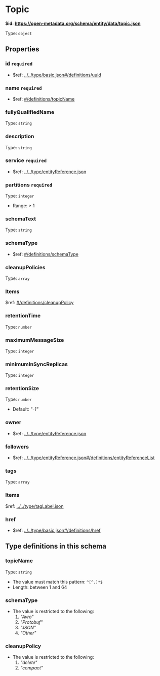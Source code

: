 # Topic

<b id="https/open-metadata.org/schema/entity/data/topic.json">&#36;id: https://open-metadata.org/schema/entity/data/topic.json </b>

Type: `object`

## Properties
### id `required`
 - &#36;ref: [../../type/basic.json#/definitions/uuid](../types/basic.md#uuid)
### name `required`
 - &#36;ref: [#/definitions/topicName](#topicname)
### fullyQualifiedName
Type: `string`

### description
Type: `string`

### service `required`
 - &#36;ref: [../../type/entityReference.json](../types/entityreference.md)
### partitions `required`
Type: `integer`

 - Range:  &ge; 1
### schemaText
Type: `string`

### schemaType
 - &#36;ref: [#/definitions/schemaType](#schematype)
### cleanupPolicies
Type: `array`

### Items
&#36;ref: [#/definitions/cleanupPolicy](#cleanuppolicy)

### retentionTime
Type: `number`

### maximumMessageSize
Type: `integer`

### minimumInSyncReplicas
Type: `integer`

### retentionSize
Type: `number`

 - Default: _"-1"_
### owner
 - &#36;ref: [../../type/entityReference.json](../types/entityreference.md)
### followers
 - &#36;ref: [../../type/entityReference.json#/definitions/entityReferenceList](../types/entityreference.md#entityreferencelist)
### tags
Type: `array`

### Items
&#36;ref: [../../type/tagLabel.json](../types/taglabel.md)

### href
 - &#36;ref: [../../type/basic.json#/definitions/href](../types/basic.md#href)


## Type definitions in this schema
### topicName

Type: `string`

 - The value must match this pattern: `^[^.]*$`
 - Length: between 1 and 64


### schemaType

 - The value is restricted to the following: 
	 1. _"Avro"_
	 2. _"Protobuf"_
	 3. _"JSON"_
	 4. _"Other"_


### cleanupPolicy

 - The value is restricted to the following: 
	 1. _"delete"_
	 2. _"compact"_


